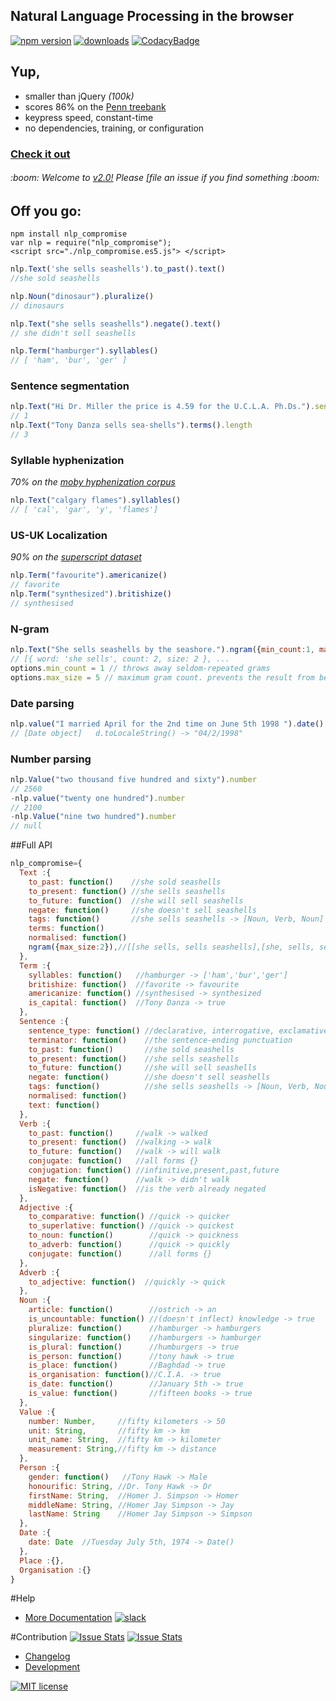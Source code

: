 ## Natural Language Processing in the browser
[![npm version](https://badge.fury.io/js/nlp_compromise.svg)](https://www.npmjs.com/package/nlp_compromise)
[![downloads](https://img.shields.io/npm/dm/nlp_compromise.svg)](https://www.npmjs.com/package/nlp_compromise)
[![CodacyBadge](https://api.codacy.com/project/badge/grade/82cc8ebd98b64ed199d7be6021488062)](https://www.codacy.com/app/spencerkelly86/nlp_compromise)
## Yup,
* smaller than jQuery *(100k)*
* scores 86% on the [Penn treebank](http://www.cis.upenn.edu/~treebank/)
* keypress speed, constant-time
* no dependencies, training, or configuration

### [Check it out](http://rawgit.com/spencermountain/nlp_compromise/2.0/demos/conjugation/index.html)

<h6>:boom: Welcome to <a href="https://github.com/spencermountain/nlp_compromise/blob/2.0/docs/changelog.md">v2.0!</a> Please [file an issue</a> if you find something :boom:</h6>

## Off you go:
```
npm install nlp_compromise
var nlp = require("nlp_compromise");
<script src="./nlp_compromise.es5.js"> </script>
```

```javascript
nlp.Text('she sells seashells').to_past().text()
//she sold seashells

nlp.Noun("dinosaur").pluralize()
// dinosaurs

nlp.Text("she sells seashells").negate().text()
// she didn't sell seashells

nlp.Term("hamburger").syllables()
// [ 'ham', 'bur', 'ger' ]
```

### Sentence segmentation
```javascript
nlp.Text("Hi Dr. Miller the price is 4.59 for the U.C.L.A. Ph.Ds.").sentences.length
// 1
nlp.Text("Tony Danza sells sea-shells").terms().length
// 3
```

### Syllable hyphenization
*70% on the [moby hyphenization corpus](http://www.gutenberg.org/dirs/etext02/mhyph10.zip)*
```javascript
nlp.Text("calgary flames").syllables()
// [ 'cal', 'gar', 'y', 'flames']
```

### US-UK Localization
*90% on the [superscript dataset](https://github.com/silentrob/normalizer/blob/master/data/british.txt)*
```javascript
nlp.Term("favourite").americanize()
// favorite
nlp.Term("synthesized").britishize()
// synthesised
```
### N-gram
```javascript
nlp.Text("She sells seashells by the seashore.").ngram({min_count:1, max_size:5})
// [{ word: 'she sells', count: 2, size: 2 }, ...
options.min_count = 1 // throws away seldom-repeated grams
options.max_size = 5 // maximum gram count. prevents the result from becoming gigantic
```
### Date parsing
```javascript
nlp.value("I married April for the 2nd time on June 5th 1998 ").date()
// [Date object]   d.toLocaleString() -> "04/2/1998"
```
### Number parsing
```javascript
nlp.Value("two thousand five hundred and sixty").number
// 2560
-nlp.value("twenty one hundred").number
// 2100
-nlp.Value("nine two hundred").number
// null
```

##Full API
```javascript
nlp_compromise={
  Text :{
    to_past: function()    //she sold seashells
    to_present: function() //she sells seashells
    to_future: function()  //she will sell seashells
    negate: function()     //she doesn't sell seashells
    tags: function()       //she sells seashells -> [Noun, Verb, Noun]
    terms: function()
    normalised: function()
    ngram({max_size:2}),//[[she sells, sells seashells],[she, sells, seashells]]
  },
  Term :{
    syllables: function()   //hamburger -> ['ham','bur','ger']
    britishize: function()  //favorite -> favourite
    americanize: function() //synthesised -> synthesized
    is_capital: function()  //Tony Danza -> true
  },
  Sentence :{
    sentence_type: function() //declarative, interrogative, exclamative
    terminator: function()    //the sentence-ending punctuation
    to_past: function()       //she sold seashells
    to_present: function()    //she sells seashells
    to_future: function()     //she will sell seashells
    negate: function()        //she doesn't sell seashells
    tags: function()          //she sells seashells -> [Noun, Verb, Noun]
    normalised: function()
    text: function()
  },
  Verb :{
    to_past: function()     //walk -> walked
    to_present: function()  //walking -> walk
    to_future: function()   //walk -> will walk
    conjugate: function()   //all forms {}
    conjugation: function() //infinitive,present,past,future
    negate: function()      //walk -> didn't walk
    isNegative: function()  //is the verb already negated
  },
  Adjective :{
    to_comparative: function() //quick -> quicker
    to_superlative: function() //quick -> quickest
    to_noun: function()        //quick -> quickness
    to_adverb: function()      //quick -> quickly
    conjugate: function()      //all forms {}
  },
  Adverb :{
    to_adjective: function()  //quickly -> quick
  },
  Noun :{
    article: function()        //ostrich -> an
    is_uncountable: function() //(doesn't inflect) knowledge -> true
    pluralize: function()      //hamburger -> hamburgers
    singularize: function()    //hamburgers -> hamburger
    is_plural: function()      //humburgers -> true
    is_person: function()      //tony hawk -> true
    is_place: function()       //Baghdad -> true
    is_organisation: function()//C.I.A. -> true
    is_date: function()        //January 5th -> true
    is_value: function()       //fifteen books -> true
  },
  Value :{
    number: Number,     //fifty kilometers -> 50
    unit: String,       //fifty km -> km
    unit_name: String,  //fifty km -> kilometer
    measurement: String,//fifty km -> distance
  },
  Person :{
    gender: function()   //Tony Hawk -> Male
    honourific: String, //Dr. Tony Hawk -> Dr
    firstName: String,  //Homer J. Simpson -> Homer
    middleName: String, //Homer Jay Simpson -> Jay
    lastName: String    //Homer Jay Simpson -> Simpson
  },
  Date :{
    date: Date  //Tuesday July 5th, 1974 -> Date()
  },
  Place :{},
  Organisation :{}
}
```

#Help
* [More Documentation](https://github.com/spencermountain/nlp_compromise/blob/2.0/docs/docs.md)
[![slack](https://img.shields.io/badge/slack-superscriptjs-brightgreen.svg)](http://superscriptjs.slack.com/messages/nlp_compromise/)

#Contribution
[![Issue Stats](http://issuestats.com/github/spencermountain/nlp_compromise/badge/pr)](http://issuestats.com/github/spencermountain/nlp_compromise)
[![Issue Stats](http://issuestats.com/github/spencermountain/nlp_compromise/badge/issue)](http://issuestats.com/github/spencermountain/nlp_compromise)

* [Changelog](https://github.com/spencermountain/nlp_compromise/blob/2.0/docs/changelog.md)
* [Development](https://github.com/spencermountain/nlp_compromise/blob/2.0/docs/development.md)

[![MIT license](http://img.shields.io/badge/license-MIT-brightgreen.svg)](http://opensource.org/licenses/MIT)

